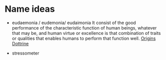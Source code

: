 # Name ideas 

* eudaemonia / eudemonia/ eudaimonia 
 It consist of the good performance of the characteristic function of human beings, whatever that may be, and human virtue or excellence is that combination of traits or qualities that enables humans to perform that function well.
 [Origins](https://www.britannica.com/topic/eudaimonia)
 [Dottrine](https://www.treccani.it/enciclopedia/eudemonismo)

 * stressometer



